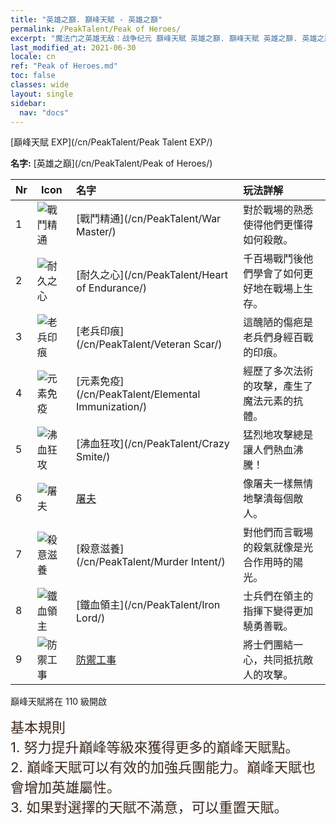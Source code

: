 ```yaml
---
title: "英雄之巔. 巔峰天賦 - 英雄之巔"
permalink: /PeakTalent/Peak of Heroes/
excerpt: "魔法门之英雄无敌：战争纪元 巔峰天賦 英雄之巔. 巔峰天賦 英雄之巔. 英雄之巔"
last_modified_at: 2021-06-30
locale: cn
ref: "Peak of Heroes.md"
toc: false
classes: wide
layout: single
sidebar:
  nav: "docs"
---
```


  [巔峰天賦 EXP](/cn/PeakTalent/Peak Talent EXP/)

  **名字:** [英雄之巔](/cn/PeakTalent/Peak of Heroes/)

  | Nr | Icon | 名字 | 玩法詳解 |
  |:---|------|:-----------|:-----------|
  | 1 | ![戰鬥精通](/images/pt/talent_1001.png) | [戰鬥精通](/cn/PeakTalent/War Master/) | 對於戰場的熟悉使得他們更懂得如何殺敵。 |
  | 2 | ![耐久之心](/images/pt/talent_1002.png) | [耐久之心](/cn/PeakTalent/Heart of Endurance/) | 千百場戰鬥後他們學會了如何更好地在戰場上生存。 |
  | 3 | ![老兵印痕](/images/pt/talent_1003.png) | [老兵印痕](/cn/PeakTalent/Veteran Scar/) | 這醜陋的傷疤是老兵們身經百戰的印痕。 |
  | 4 | ![元素免疫](/images/pt/talent_1004.png) | [元素免疫](/cn/PeakTalent/Elemental Immunization/) | 經歷了多次法術的攻擊，產生了魔法元素的抗體。 |
  | 5 | ![沸血狂攻](/images/pt/talent_1005.png) | [沸血狂攻](/cn/PeakTalent/Crazy Smite/) | 猛烈地攻擊總是讓人們熱血沸騰！ |
  | 6 | ![屠夫](/images/pt/talent_1006.png) | [屠夫](/cn/PeakTalent/Butcher/) | 像屠夫一樣無情地擊潰每個敵人。 |
  | 7 | ![殺意滋養](/images/pt/talent_1007.png) | [殺意滋養](/cn/PeakTalent/Murder Intent/) | 對他們而言戰場的殺氣就像是光合作用時的陽光。 |
  | 8 | ![鐵血領主](/images/pt/talent_1008.png) | [鐵血領主](/cn/PeakTalent/Iron Lord/) | 士兵們在領主的指揮下變得更加驍勇善戰。 |
  | 9 | ![防禦工事](/images/pt/talent_1009.png) | [防禦工事](/cn/PeakTalent/Fortifications/) | 將士們團結一心，共同抵抗敵人的攻擊。 |



  巔峰天賦將在 110 級開啟

  <span style="color: #3c2a1e;font-size:22px">基本規則</span><br/><span style="color: #3c2a1e;font-size:22px">1. 努力提升巔峰等級來獲得更多的巔峰天賦點。</span><br/><span style="color: #3c2a1e;font-size:22px">2. 巔峰天賦可以有效的加強兵團能力。巔峰天賦也會增加英雄屬性。</span><br/><span style="color: #3c2a1e;font-size:22px">3. 如果對選擇的天賦不滿意，可以重置天賦。</span><br/>

